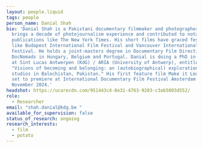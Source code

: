 ```yaml
---
layout: people.liquid
tags: people
person_name: Danial Shah
bio: 'Danial Shah is a Pakistani documentary filmmaker and photographer. Danial
  brings a decade of photojournalism experience and contributed to notable
  publications like The New York Times. His short films have graced festivals
  like Budapest International Film Festival and Vancouver International Film
  Festival. He holds a joint-masters degree in Documentary Film Direction from
  DocNomads in Hungary, Belgium and Portugal. Danial is doing a PhD in the arts
  at Sint Lucas Antwerpen (KdG) / ARIA (University of Antwerp), entitled
  "Visions of becoming and belonging: an (autobiographical) exploration of photo
  studios in Balochistan, Pakistan." His first feature film Make it Look Real is
  set to premiere at International Documentary Film Festival Amsterdam (IDFA) in
  November 2024.'
headshot: https://ucarecdn.com/951443c4-8e31-4763-9203-c3ab5003d552/
role:
  - Researcher
email: "shah.danial@kdg.be "
available_for_supervision: false
status_of_research: ongoing
research_interests:
  - film
  - potato
---
```

